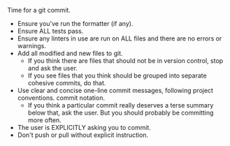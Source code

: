 Time for a git commit.
- Ensure you've run the formatter (if any).
- Ensure ALL tests pass.
- Ensure any linters in use are run on ALL files and there are no errors or
  warnings.
- Add all modified and new files to git. 
  - If you think there are files that should not be in version control, stop and ask the user.  
  - If you see files that you think should be grouped into separate cohesive commits, do that.
- Use clear and concise one-line commit messages, following project conventions. 
  commit notation. 
  - If you think a particular commit really deserves a terse summary below that, ask the user. But you should probably be committing more often.
- The user is EXPLICITLY asking you to commit.
- Don't push or pull without explicit instruction.